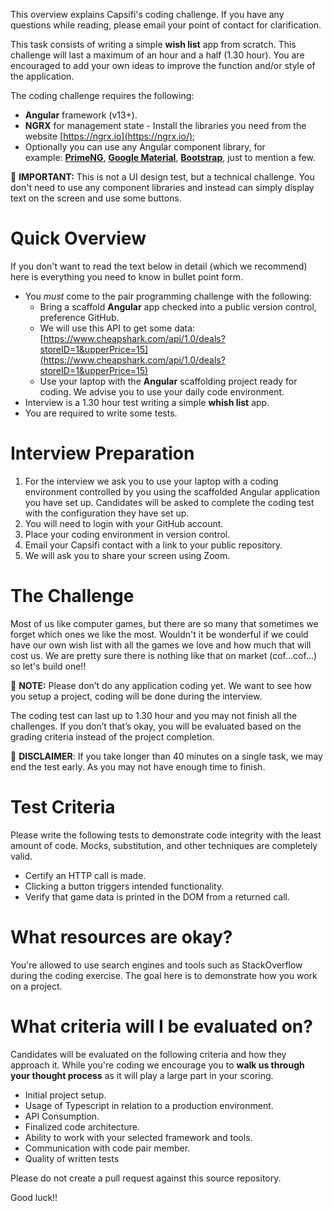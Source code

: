 This overview explains Capsifi's coding challenge. If you have any questions while reading, please email your point of contact for clarification.

This task consists of writing a simple **wish list** app from scratch. This challenge will last a maximum of an hour and a half (1.30 hour). You are encouraged to add your own ideas to improve the function and/or style of the application.

The coding challenge requires the following:

- **Angular** framework (v13+).
- **NGRX** for management state - Install the libraries you need from the website [https://ngrx.io](https://ngrx.io/);
- Optionally you can use any Angular component library, for example: **[PrimeNG](http://primefaces.org/primeng/setup)**, **[Google Material](https://material.angular.io/)**, **[Bootstrap](https://ng-bootstrap.github.io/#/home)**, just to mention a few.

:pushpin: **IMPORTANT:** This is not a UI design test, but a technical challenge. You don't need to use any component libraries and instead can simply display text on the screen and use some buttons.

# **Quick Overview**

If you don't want to read the text below in detail (which we recommend) here is everything you need to know in bullet point form.

- You *must* come to the pair programming challenge with the following:
    - Bring a scaffold **Angular** app checked into a public version control, preference GitHub.
    - We will use this API to get some data:
    [https://www.cheapshark.com/api/1.0/deals?storeID=1&upperPrice=15](https://www.cheapshark.com/api/1.0/deals?storeID=1&upperPrice=15)
    - Use your laptop with the **Angular** scaffolding project ready for coding. We advise you to use your daily code environment.
- Interview is a 1.30 hour test writing a simple **whish list** app.
- You are required to write some tests.

# **Interview Preparation**

1. For the interview we ask you to use your laptop with a coding environment controlled by you using the scaffolded Angular application you have set up. Candidates will be asked to complete the coding test with the configuration they have set up.
2. You will need to login with your GitHub account.
3. Place your coding environment in version control.
4. Email your Capsifi contact with a link to your public repository.
5. We will ask you to share your screen using Zoom.

# **The Challenge**

Most of us like computer games, but there are so many that sometimes we forget which ones we like the most. Wouldn't it be wonderful if we could have our own wish list with all the games we love and how much that will cost us. We are pretty sure there is nothing like that on market (cof...cof...) so let's build one!!

:pushpin: **NOTE:** Please don’t do any application coding yet. We want to see how you setup a project, coding will be done during the interview.

The coding test can last up to 1.30 hour and you may not finish all the challenges. If you don’t that’s okay, you will be evaluated based on the grading criteria instead of the project completion.

:loudspeaker: **DISCLAIMER**: If you take longer than 40 minutes on a single task, we may end the test early. As you may not have enough time to finish.

# **Test Criteria**

Please write the following tests to demonstrate code integrity with the least amount of code. Mocks, substitution, and other techniques are completely valid.

- Certify an HTTP call is made.
- Clicking a button triggers intended functionality.
- Verify that game data is printed in the DOM from a returned call.

# **What resources are okay?**

You're allowed to use search engines and tools such as StackOverflow during the coding exercise. The goal here is to demonstrate how you work on a project.

# **What criteria will I be evaluated on?**

Candidates will be evaluated on the following criteria and how they approach it. While you're coding we encourage you to **walk us through your thought process** as it will play a large part in your scoring.

- Initial project setup.
- Usage of Typescript in relation to a production environment.
- API Consumption.
- Finalized code architecture.
- Ability to work with your selected framework and tools.
- Communication with code pair member.
- Quality of written tests

Please do not create a pull request against this source repository.

Good luck!!
